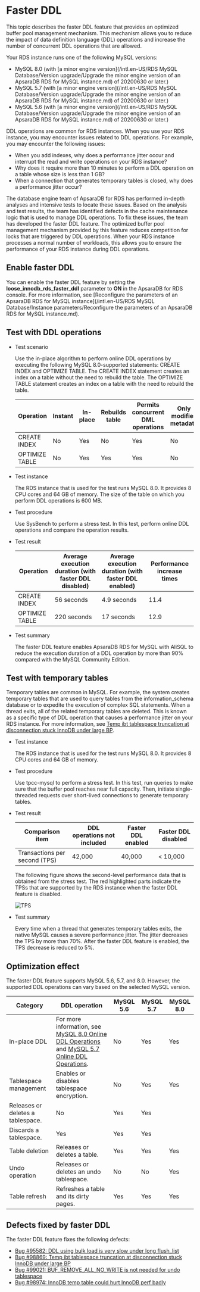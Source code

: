 # Faster DDL

This topic describes the faster DDL feature that provides an optimized buffer pool management mechanism. This mechanism allows you to reduce the impact of data definition language \(DDL\) operations and increase the number of concurrent DDL operations that are allowed.

Your RDS instance runs one of the following MySQL versions:

-   MySQL 8.0 \(with [a minor engine version](/intl.en-US/RDS MySQL Database/Version upgrade/Upgrade the minor engine version of an ApsaraDB RDS for MySQL instance.md) of 20200630 or later.\)
-   MySQL 5.7 \(with [a minor engine version](/intl.en-US/RDS MySQL Database/Version upgrade/Upgrade the minor engine version of an ApsaraDB RDS for MySQL instance.md) of 20200630 or later.\)
-   MySQL 5.6 \(with [a minor engine version](/intl.en-US/RDS MySQL Database/Version upgrade/Upgrade the minor engine version of an ApsaraDB RDS for MySQL instance.md) of 20200630 or later.\)

DDL operations are common for RDS instances. When you use your RDS instance, you may encounter issues related to DDL operations. For example, you may encounter the following issues:

-   When you add indexes, why does a performance jitter occur and interrupt the read and write operations on your RDS instance?
-   Why does it require more than 10 minutes to perform a DDL operation on a table whose size is less than 1 GB?
-   When a connection that generates temporary tables is closed, why does a performance jitter occur?

The database engine team of ApsaraDB for RDS has performed in-depth analyses and intensive tests to locate these issues. Based on the analysis and test results, the team has identified defects in the cache maintenance logic that is used to manage DDL operations. To fix these issues, the team has developed the faster DDL feature. The optimized buffer pool management mechanism provided by this feature reduces competition for locks that are triggered by DDL operations. When your RDS instance processes a normal number of workloads, this allows you to ensure the performance of your RDS instance during DDL operations.

## Enable faster DDL

You can enable the faster DDL feature by setting the **loose\_innodb\_rds\_faster\_ddl** parameter to **ON** in the ApsaraDB for RDS console. For more information, see [Reconfigure the parameters of an ApsaraDB RDS for MySQL instance](/intl.en-US/RDS MySQL Database/Instance parameters/Reconfigure the parameters of an ApsaraDB RDS for MySQL instance.md).

## Test with DDL operations

-   Test scenario

    Use the in-place algorithm to perform online DDL operations by executing the following MySQL 8.0-supported statements: CREATE INDEX and OPTIMIZE TABLE. The CREATE INDEX statement creates an index on a table without the need to rebuild the table. The OPTIMIZE TABLE statement creates an index on a table with the need to rebuild the table.

    |Operation|Instant|In-place|Rebuilds table|Permits concurrent DML operations|Only modifies metadata|
    |---------|-------|--------|--------------|---------------------------------|----------------------|
    |CREATE INDEX|No|Yes|No|Yes|No|
    |OPTIMIZE TABLE|No|Yes|Yes|Yes|No|

-   Test instance

    The RDS instance that is used for the test runs MySQL 8.0. It provides 8 CPU cores and 64 GB of memory. The size of the table on which you perform DDL operations is 600 MB.

-   Test procedure

    Use SysBench to perform a stress test. In this test, perform online DDL operations and compare the operation results.

-   Test result

    |Operation|Average execution duration \(with faster DDL disabled\)|Average execution duration \(with faster DDL enabled\)|Performance increase times|
    |---------|-------------------------------------------------------|------------------------------------------------------|--------------------------|
    |CREATE INDEX|56 seconds|4.9 seconds|11.4|
    |OPTIMIZE TABLE|220 seconds|17 seconds|12.9|

-   Test summary

    The faster DDL feature enables ApsaraDB RDS for MySQL with AliSQL to reduce the execution duration of a DDL operation by more than 90% compared with the MySQL Community Edition.


## Test with temporary tables

Temporary tables are common in MySQL. For example, the system creates temporary tables that are used to query tables from the information\_schema database or to expedite the execution of complex SQL statements. When a thread exits, all of the related temporary tables are deleted. This is known as a specific type of DDL operation that causes a performance jitter on your RDS instance. For more information, see [Temp ibt tablespace truncation at disconnection stuck InnoDB under large BP](https://bugs.mysql.com/bug.php?id=98869).

-   Test instance

    The RDS instance that is used for the test runs MySQL 8.0. It provides 8 CPU cores and 64 GB of memory.

-   Test procedure

    Use tpcc-mysql to perform a stress test. In this test, run queries to make sure that the buffer pool reaches near full capacity. Then, initiate single-threaded requests over short-lived connections to generate temporary tables.

-   Test result

    |Comparison item|DDL operations not included|Faster DDL enabled|Faster DDL disabled|
    |---------------|---------------------------|------------------|-------------------|
    |Transactions per second \(TPS\)|42,000|40,000|< 10,000|

    The following figure shows the second-level performance data that is obtained from the stress test. The red highlighted parts indicate the TPSs that are supported by the RDS instance when the faster DDL feature is disabled.

    ![TPS](https://static-aliyun-doc.oss-cn-hangzhou.aliyuncs.com/assets/img/en-US/9630749951/p130824.png)

-   Test summary

    Every time when a thread that generates temporary tables exits, the native MySQL causes a severe performance jitter. The jitter decreases the TPS by more than 70%. After the faster DDL feature is enabled, the TPS decrease is reduced to 5%.


## Optimization effect

The faster DDL feature supports MySQL 5.6, 5.7, and 8.0. However, the supported DDL operations can vary based on the selected MySQL version.

|Category|DDL operation|MySQL 5.6|MySQL 5.7|MySQL 8.0|
|--------|-------------|---------|---------|---------|
|In-place DDL|For more information, see [MySQL 8.0 Online DDL Operations](https://dev.mysql.com/doc/refman/8.0/en/innodb-online-ddl-operations.html) and [MySQL 5.7 Online DDL Operations](https://dev.mysql.com/doc/refman/5.7/en/innodb-online-ddl-operations.html).|No|Yes|Yes|
|Tablespace management|Enables or disables tablespace encryption.|No|Yes|Yes|
|Releases or deletes a tablespace.|No|Yes|Yes|
|Discards a tablespace.|Yes|Yes|Yes|
|Table deletion|Releases or deletes a table.|Yes|Yes|Yes|
|Undo operation|Releases or deletes an undo tablespace.|No|No|Yes|
|Table refresh|Refreshes a table and its dirty pages.|Yes|Yes|Yes|

## Defects fixed by faster DDL

The faster DDL feature fixes the following defects:

-   [Bug \#95582: DDL using bulk load is very slow under long flush\_list](https://bugs.mysql.com/bug.php?id=95582)
-   [Bug \#98869: Temp ibt tablespace truncation at disconnection stuck InnoDB under large BP](https://bugs.mysql.com/bug.php?id=98869)
-   [Bug \#99021: BUF\_REMOVE\_ALL\_NO\_WRITE is not needed for undo tablespace](https://bugs.mysql.com/bug.php?id=99021)
-   [Bug \#98974: InnoDB temp table could hurt InnoDB perf badly](https://bugs.mysql.com/bug.php?id=98974)

